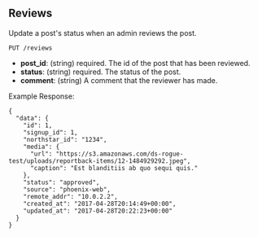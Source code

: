 ## Reviews

Update a post's status when an admin reviews the post.

```
PUT /reviews
```

  - **post_id**: (string) required.
    The id of the post that has been reviewed.
  - **status**: (string) required.
    The status of the post. 
  - **comment**: (string)
    A comment that the reviewer has made. 

Example Response:

```
{
  "data": {
    "id": 1,
    "signup_id": 1,
    "northstar_id": "1234",
    "media": {
      "url": "https://s3.amazonaws.com/ds-rogue-test/uploads/reportback-items/12-1484929292.jpeg",
      "caption": "Est blanditiis ab quo sequi quis."
    },
    "status": "approved",
    "source": "phoenix-web",
    "remote_addr": "10.0.2.2",
    "created_at": "2017-04-28T20:14:49+00:00",
    "updated_at": "2017-04-28T20:22:23+00:00"
  }
}
```
